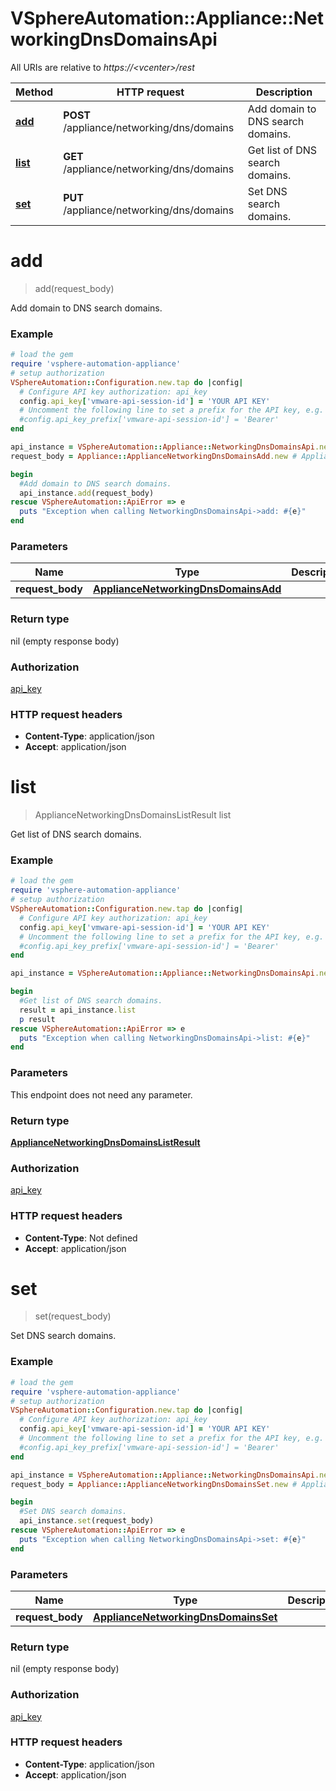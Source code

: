 # VSphereAutomation::Appliance::NetworkingDnsDomainsApi

All URIs are relative to *https://&lt;vcenter&gt;/rest*

Method | HTTP request | Description
------------- | ------------- | -------------
[**add**](NetworkingDnsDomainsApi.md#add) | **POST** /appliance/networking/dns/domains | Add domain to DNS search domains.
[**list**](NetworkingDnsDomainsApi.md#list) | **GET** /appliance/networking/dns/domains | Get list of DNS search domains.
[**set**](NetworkingDnsDomainsApi.md#set) | **PUT** /appliance/networking/dns/domains | Set DNS search domains.


# **add**
> add(request_body)

Add domain to DNS search domains.

### Example
```ruby
# load the gem
require 'vsphere-automation-appliance'
# setup authorization
VSphereAutomation::Configuration.new.tap do |config|
  # Configure API key authorization: api_key
  config.api_key['vmware-api-session-id'] = 'YOUR API KEY'
  # Uncomment the following line to set a prefix for the API key, e.g. 'Bearer' (defaults to nil)
  #config.api_key_prefix['vmware-api-session-id'] = 'Bearer'
end

api_instance = VSphereAutomation::Appliance::NetworkingDnsDomainsApi.new
request_body = Appliance::ApplianceNetworkingDnsDomainsAdd.new # ApplianceNetworkingDnsDomainsAdd | 

begin
  #Add domain to DNS search domains.
  api_instance.add(request_body)
rescue VSphereAutomation::ApiError => e
  puts "Exception when calling NetworkingDnsDomainsApi->add: #{e}"
end
```

### Parameters

Name | Type | Description  | Notes
------------- | ------------- | ------------- | -------------
 **request_body** | [**ApplianceNetworkingDnsDomainsAdd**](ApplianceNetworkingDnsDomainsAdd.md)|  | 

### Return type

nil (empty response body)

### Authorization

[api_key](../README.md#api_key)

### HTTP request headers

 - **Content-Type**: application/json
 - **Accept**: application/json



# **list**
> ApplianceNetworkingDnsDomainsListResult list

Get list of DNS search domains.

### Example
```ruby
# load the gem
require 'vsphere-automation-appliance'
# setup authorization
VSphereAutomation::Configuration.new.tap do |config|
  # Configure API key authorization: api_key
  config.api_key['vmware-api-session-id'] = 'YOUR API KEY'
  # Uncomment the following line to set a prefix for the API key, e.g. 'Bearer' (defaults to nil)
  #config.api_key_prefix['vmware-api-session-id'] = 'Bearer'
end

api_instance = VSphereAutomation::Appliance::NetworkingDnsDomainsApi.new

begin
  #Get list of DNS search domains.
  result = api_instance.list
  p result
rescue VSphereAutomation::ApiError => e
  puts "Exception when calling NetworkingDnsDomainsApi->list: #{e}"
end
```

### Parameters
This endpoint does not need any parameter.

### Return type

[**ApplianceNetworkingDnsDomainsListResult**](ApplianceNetworkingDnsDomainsListResult.md)

### Authorization

[api_key](../README.md#api_key)

### HTTP request headers

 - **Content-Type**: Not defined
 - **Accept**: application/json



# **set**
> set(request_body)

Set DNS search domains.

### Example
```ruby
# load the gem
require 'vsphere-automation-appliance'
# setup authorization
VSphereAutomation::Configuration.new.tap do |config|
  # Configure API key authorization: api_key
  config.api_key['vmware-api-session-id'] = 'YOUR API KEY'
  # Uncomment the following line to set a prefix for the API key, e.g. 'Bearer' (defaults to nil)
  #config.api_key_prefix['vmware-api-session-id'] = 'Bearer'
end

api_instance = VSphereAutomation::Appliance::NetworkingDnsDomainsApi.new
request_body = Appliance::ApplianceNetworkingDnsDomainsSet.new # ApplianceNetworkingDnsDomainsSet | 

begin
  #Set DNS search domains.
  api_instance.set(request_body)
rescue VSphereAutomation::ApiError => e
  puts "Exception when calling NetworkingDnsDomainsApi->set: #{e}"
end
```

### Parameters

Name | Type | Description  | Notes
------------- | ------------- | ------------- | -------------
 **request_body** | [**ApplianceNetworkingDnsDomainsSet**](ApplianceNetworkingDnsDomainsSet.md)|  | 

### Return type

nil (empty response body)

### Authorization

[api_key](../README.md#api_key)

### HTTP request headers

 - **Content-Type**: application/json
 - **Accept**: application/json



